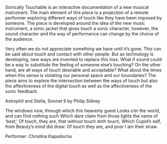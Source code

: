 Sonically Touchable is an interactive documentation of a new musical instrument. The main element of this piece is a projection of a remote performer exploring different ways of touch like they have been imposed by someone.  The piece is developed around the idea of the new music instrument, a sonic jacket that gives touch a sonic character, however, the sound character and the way of performance can change by the choice of the audience. 

Very often we do not appreciate something we have until it’s gone. This can be said about touch and contact with other people. But as technology is developing, new ways are invented to replace this loss. What if sound could be a way to substitute the feeling of someone else’s touching? On the other hand, are all ways of touch desirable and acceptable? What about the times when this sense is violating our personal space and our boundaries? The piece aims to explore the intersection between the ways of touch but also the affectiveness of the digital touch as well as the affectiveness of the sonic feedback. 


Astrophil and Stella, Sonnet 9
by Philip Sidney 

The windows now, through which this heavenly guest
Looks o’er the world, and can find nothing such
Which dare claim from those lights the name of ‘best,’
Of touch, they are, that without touch doth touch,
Which Cupid’s self, from Beauty’s mind did draw:
Of touch they are, and poor I am their straw.

Performer: Christina Kapadocha